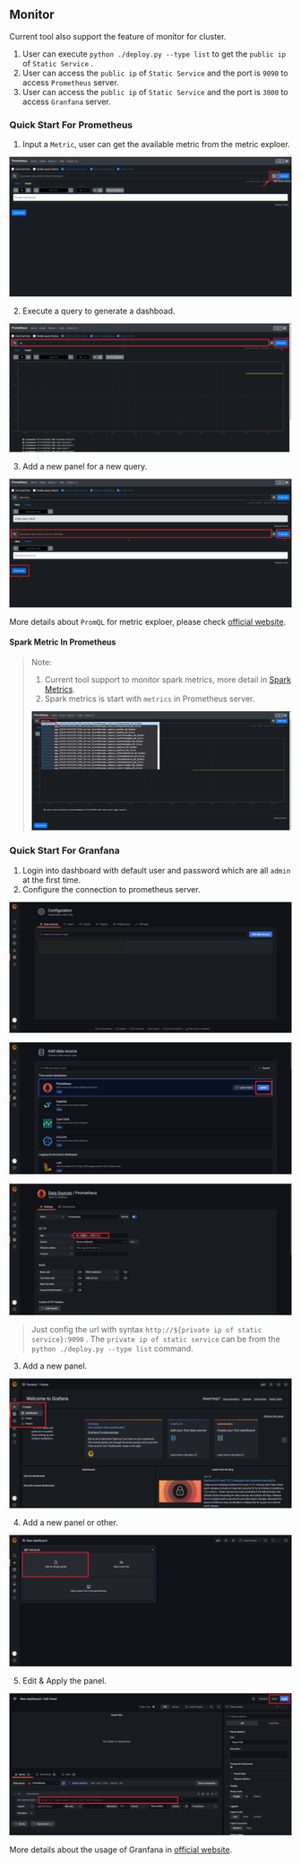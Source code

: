 ## Monitor

Current tool also support the feature of monitor for cluster.

1. User can execute `python ./deploy.py --type list` to get the `public ip` of `Static Service` .
2. User can access the `public ip` of `Static Service` and the port is `9090` to access `Prometheus` server.
3. User can access the `public ip` of `Static Service` and the port is `3000` to access `Granfana` server.

### Quick Start For Prometheus

1. Input a `Metric`, user can get the available metric from the metric exploer.

![prometheus metrics](../images/prometheusmetrics.png)

2. Execute a query to generate a dashboad.

![prometheus query](../images/prometheusquery.png)

3. Add a new panel for a new query.

![new panel](../images/newpanel.png)

More details about `PromQL` for metric exploer, please check [official website](https://prometheus.io/docs/prometheus/latest/querying/).

#### Spark Metric In Prometheus

>  Note:
>
>  1. Current tool support to monitor spark metrics, more detail in [Spark Metrics](https://spark.apache.org/docs/3.1.1/monitoring.html#executor-metrics).
>  2. Spark metrics is start with `metrics` in Prometheus server.
>
>  ![spark metrics](../images/sparkmetrics.png)

 ### Quick Start For Granfana

1. Login into dashboard with default user and password which are all `admin` at the first time.
2. Configure the connection to prometheus server.

![granfana datasource](../images/granfanadatasource.png)

![granfana 2](../images/granfana2.png)

![granfana 3](../images/granfana3.png)

> Just config the url with syntax `http://${private ip of static service}:9090` . The `private ip of static service` can be from the `python ./deploy.py --type list` command.

3. Add a new panel.

![granfana dashboard](../images/granfanadashboard.png)

4. Add a new panel or other.

![granfana panel](../images/granfanapanel.png)

5. Edit & Apply the panel.

![granfana edit panel](../images/granfanaeditpanel.png)

More details about the usage of Granfana in [official website](https://grafana.com/docs/grafana/latest/).